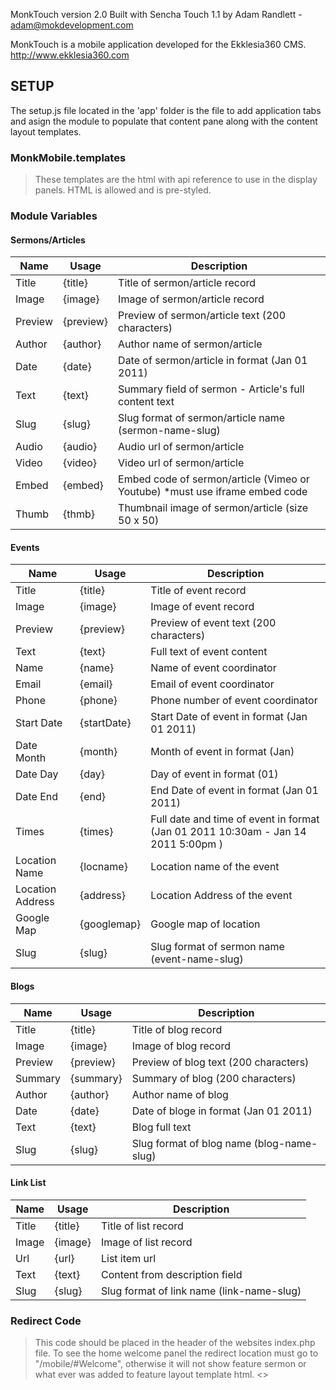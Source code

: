 MonkTouch version 2.0
Built with Sencha Touch 1.1
by Adam Randlett - adam@mokdevelopment.com


MonkTouch is a mobile application developed for the Ekklesia360 CMS.  http://www.ekklesia360.com

## SETUP 

The setup.js file located in the 'app' folder is the file to add application tabs and asign the module to populate that content pane along with the content layout templates. 

### MonkMobile.templates
>These templates are the html with api reference to use in the display panels. HTML is allowed and is pre-styled.  

### Module Variables 
#### Sermons/Articles

| __Name__              | __Usage__     | __Description__                                                                  |
| --------------------- | ------------- | -------------------------------------------------------------------------------- |
| Title                 | {title}       | Title of sermon/article record                                                   |
| Image                 | {image}       | Image of sermon/article record                                                   |
| Preview               | {preview}     | Preview of sermon/article text (200 characters)                                  |
| Author                | {author}      | Author name of sermon/article                                                    |
| Date                  | {date}        | Date of sermon/article in format (Jan 01 2011)                                   |
| Text                  | {text}        | Summary field of sermon - Article's full content text                            |
| Slug                  | {slug}        | Slug format of sermon/article name (sermon-name-slug)                            |
| Audio                 | {audio}       | Audio url of sermon/article                                                      |
| Video                 | {video}       | Video url of sermon/article                                                      |
| Embed                 | {embed}       | Embed code of sermon/article (Vimeo or Youtube) *must use iframe embed code      |
| Thumb                 | {thmb}        | Thumbnail image of sermon/article (size 50 x 50)                                 | 

#### Events

| __Name__              | __Usage__     | __Description__                                                                  |
| --------------------- | ------------- | -------------------------------------------------------------------------------- |
| Title                 | {title}       | Title of event record                                                            |
| Image                 | {image}       | Image of event record                                                            |
| Preview               | {preview}     | Preview of event text (200 characters)                                           |
| Text                  | {text}        | Full text of event content                                                       | 
| Name                  | {name}        | Name of event coordinator                                                        |
| Email                 | {email}       | Email of event coordinator                                                       |
| Phone                 | {phone}       | Phone number of event coordinator                                                |
| Start Date            | {startDate}   | Start Date of event in format (Jan 01 2011)                                      |
| Date Month            | {month}       | Month of event in format (Jan)                                                   |
| Date Day              | {day}         | Day of event in format (01)                                                      |
| Date End              | {end}         | End Date of event in format (Jan 01 2011)                                        |
| Times                 | {times}       | Full date and time of event in format (Jan 01 2011 10:30am - Jan 14 2011 5:00pm )|
| Location Name         | {locname}     | Location name of the event                                                       |
| Location Address      | {address}     | Location Address of the event                                                    |
| Google Map            | {googlemap}   | Google map of location                                                           | 
| Slug                  | {slug}        | Slug format of sermon name (event-name-slug)                                     | 

#### Blogs

| __Name__              | __Usage__     | __Description__                                                                  |
| --------------------- | ------------- | -------------------------------------------------------------------------------- |
| Title                 | {title}       | Title of blog record                                                             |
| Image                 | {image}       | Image of blog record                                                             |
| Preview               | {preview}     | Preview of blog text (200 characters)                                            |
| Summary               | {summary}     | Summary of blog (200 characters)                                                 |
| Author                | {author}      | Author name of blog                                                              |
| Date                  | {date}        | Date of bloge in format (Jan 01 2011)                                            |
| Text                  | {text}        | Blog full text                                                                   |
| Slug                  | {slug}        | Slug format of blog name (blog-name-slug)                                        | 

#### Link List

| __Name__              | __Usage__     | __Description__                                                                  |
| --------------------- | ------------- | -------------------------------------------------------------------------------- |
| Title                 | {title}       | Title of list record                                                             |
| Image                 | {image}       | Image of list record                                                             |
| Url                   | {url}         | List item url                                                                    |
| Text                  | {text}        | Content from description field                                                   |
| Slug                  | {slug}        | Slug format of link name (link-name-slug)                                        |   


### Redirect Code 
> This code should be placed in the header of the websites index.php file. To see the home welcome panel the redirect location must go to "/mobile/#Welcome", otherwise it will not show feature sermon or what ever was added to feature layout template html.
<<script>
//window.console.log(navigator.userAgent);
if ((navigator.userAgent.match(/iPhone/i)) || (navigator.userAgent.match(/iPod/i)) || (navigator.userAgent.match(/android/i)) || (navigator.userAgent.match(/Palm/i))) {
if (typeof(localStorage) != 'undefined' ) {
	try {
	    if(localStorage.getItem("redirectmobile") != "off"){
	        window.location = "/mobile/#Welcome";
	    }
	    localStorage.setItem("redirectmobile","");  
	} catch (e) {
		if (e == QUOTA_EXCEEDED_ERR) {
			//window.console.log("Quota Exceeded");
		}   
	}   
}
}
</script>>




